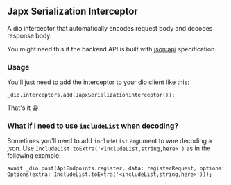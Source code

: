 ## Japx Serialization Interceptor

A dio interceptor that automatically encodes request body and decodes response body.

You might need this if the backend API is built with [json:api](https://jsonapi.org/) specification.

### Usage

You'll just need to add the interceptor to your dio client like this:

```
_dio.interceptors.add(JapxSerializationInterceptor());
```

That's it 😀

### What if I need to use `includeList` when decoding?

Sometimes you'll need to add `includeList` argument to wne decoding a json.
Use `IncludeList.toExtra('<includeList,string,here>')` as in the following example:

```
await _dio.post(ApiEndpoints.register, data: registerRequest, options: Options(extra: IncludeList.toExtra('<includeList,string,here>')));
```

